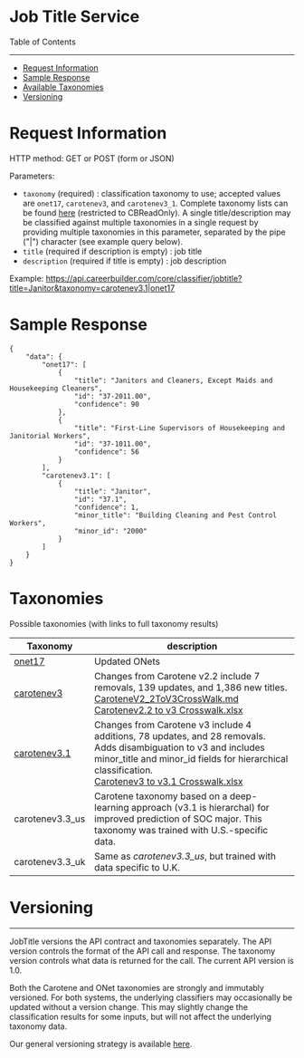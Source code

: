 Job Title Service
=============

Table of Contents
_________
- [Request Information](#request-information)
- [Sample Response](#sample-response)
- [Available Taxonomies](#taxonomies)
- [Versioning](#versioning)


# Request Information

HTTP method: GET or POST (form or JSON)

Parameters:

* `taxonomy` (required) : classification taxonomy to use; accepted values are `onet17`, `carotenev3`, and `carotenev3_1`. Complete taxonomy lists can be found [here](https://github.com/cbdr/DataScienceAPITaxonomies/tree/master/JobTitle) (restricted to CBReadOnly). A single title/description may be classified against multiple taxonomies in a single request by providing multiple taxonomies in this parameter, separated by the pipe ("|") character (see example query below).
* `title` (required if description is empty) : job title
* `description` (required if title is empty) : job description

Example: https://api.careerbuilder.com/core/classifier/jobtitle?title=Janitor&taxonomy=carotenev3.1|onet17
# Sample Response
```
{
    "data": {
        "onet17": [
            {
                "title": "Janitors and Cleaners, Except Maids and Housekeeping Cleaners",
                "id": "37-2011.00",
                "confidence": 90
            },
            {
                "title": "First-Line Supervisors of Housekeeping and Janitorial Workers",
                "id": "37-1011.00",
                "confidence": 56
            }
        ],
        "carotenev3.1": [
            {
                "title": "Janitor",
                "id": "37.1",
                "confidence": 1,
                "minor_title": "Building Cleaning and Pest Control Workers",
                "minor_id": "2000"
            }
        ]
    }
}
```

# Taxonomies
Possible taxonomies (with links to full taxonomy results)

| Taxonomy | description |
|----------|--------------|
| [onet17](https://github.com/cbdr/DataScienceAPITaxonomies/blob/master/JobTitle/oNet17.md) | Updated ONets |
| [carotenev3](https://github.com/cbdr/DataScienceAPITaxonomies/blob/master/JobTitle/CaroteneV3.md) | Changes from Carotene v2.2 include 7 removals, 139 updates, and 1,386 new titles.  <br> [CaroteneV2_2ToV3CrossWalk.md](https://github.com/cbdr/DataScienceAPITaxonomies/blob/master/JobTitle/CaroteneV2_2ToV3CrossWalk.md)<br> [Carotenev2.2 to v3 Crosswalk.xlsx](https://github.com/cbdr/DataScienceAPITaxonomies/blob/master/JobTitle/Carotenev2.2%20to%20v3%20Crosswalk.xlsx)|
| [carotenev3.1](https://github.com/cbdr/DataScienceAPITaxonomies/blob/master/JobTitle/CaroteneV3.1.csv) | Changes from Carotene v3 include 4 additions, 78 updates, and 28 removals. Adds disambiguation to v3 and includes minor_title and minor_id fields for hierarchical classification. <br>[Carotenev3 to v3.1 Crosswalk.xlsx](https://github.com/cbdr/DataScienceAPITaxonomies/blob/master/JobTitle/Carotenev3%20to%20v3.1%20Crosswalk.xlsx)
| carotenev3.3_us | Carotene taxonomy based on a deep-learning approach (v3.1 is hierarchal) for improved prediction of SOC major. This taxonomy was trained with U.S.-specific data.
| carotenev3.3_uk | Same as _carotenev3.3_us_, but trained with data specific to U.K.

# Versioning
-----------
JobTitle versions the API contract and taxonomies separately. The API version controls the format of the API call and response. The taxonomy version controls what data is returned for the call. The current API version is 1.0.

Both the Carotene and ONet taxonomies are strongly and immutably versioned. For both systems, the underlying classifiers may occasionally be updated without a version change. This may slightly change the classification results for some inputs, but will not affect the underlying taxonomy data.

Our general versioning strategy is available [here](/Versioning.md).
